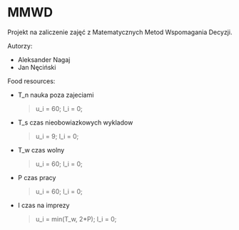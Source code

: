 # MMWD

Projekt na zaliczenie zajęć z Matematycznych Metod Wspomagania Decyzji.  

Autorzy:
* Aleksander Nagaj
* Jan Nęciński

Food resources:  
* T_n nauka poza zajeciami  
    > u_i = 60; l_i = 0;
* T_s czas nieobowiazkowych wykladow
    > u_i = 9; l_i = 0;
* T_w czas wolny
    > u_i = 60; l_i = 0;
* P czas pracy
    > u_i = 60; l_i = 0;
* I czas na imprezy
    > u_i = min(T_w, 2*P); l_i = 0;




